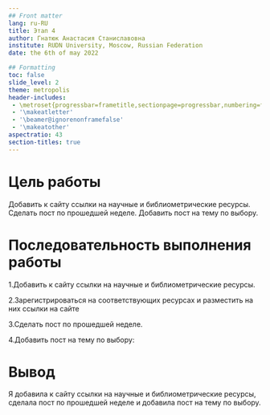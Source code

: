 ```yaml
---
## Front matter
lang: ru-RU
title: Этап 4
author: Гнатюк Анастасия Станиславовна
institute: RUDN University, Moscow, Russian Federation
date: the 6th of may 2022

## Formatting
toc: false
slide_level: 2
theme: metropolis
header-includes: 
 - \metroset{progressbar=frametitle,sectionpage=progressbar,numbering=fraction}
 - '\makeatletter'
 - '\beamer@ignorenonframefalse'
 - '\makeatother'
aspectratio: 43
section-titles: true
---
```


# Цель работы

Добавить к сайту ссылки на научные и библиометрические ресурсы. Сделать пост по прошедшей неделе. Добавить пост на тему по выбору.

# Последовательность выполнения работы

<p>1.Добавить к сайту ссылки на научные и библиометрические ресурсы.
<p>2.Зарегистрироваться на соответствующих ресурсах и разместить на них ссылки на сайте
<p>3.Сделать пост по прошедшей неделе.
<p>4.Добавить пост на тему по выбору:

# Вывод

Я добавила к сайту ссылки на научные и библиометрические ресурсы, сделала пост по прошедшей неделе и добавила пост на тему по выбору.